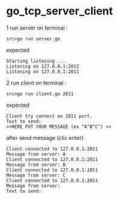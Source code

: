 # go_tcp_server_client


1 run server on terminal :
```
src>go run server.go
```

expected 
```
Starting listening ...
Listening on 127.0.0.1:2012
Listening on 127.0.0.1:2011
```


2 run client  on terminal :
```
src>go run client.go 2011
```

expected 
```
Client try connect on 2011 port.
Text to send:
>>HERE PUT YOUR MESSAGE (ex ^A^B^C^) <<
```

after send message (clic enter)
```
Client connected to 127.0.0.1:2011
Message from server: A
Client connected to 127.0.0.1:2011
Message from server: B
Client connected to 127.0.0.1:2011
Message from server: C
Client connected to 127.0.0.1:2011
Message from server:
Text to send:
```

